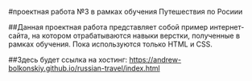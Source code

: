 #проектная работа №3 в рамках обучения Путешествия по Росиии

##Данная проектная работа представляет собой пример интернет-сайта, на котором отрабатываются навыки верстки, полученные в рамках обучения.
Пока используются только HTML и CSS.

##Здесь будет ссылка на хостинг: https://andrew-bolkonskiy.github.io/russian-travel/index.html

